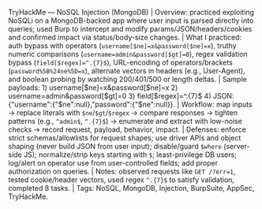 TryHackMe — NoSQL Injection (MongoDB) | Overview: practiced exploiting NoSQLi on a MongoDB-backed app where user input is parsed directly into queries;
used Burp to intercept and modify params/JSON/headers/cookies and confirmed impact via status/body-size changes.
| What I practiced: auth bypass with operators (`username[$ne]=x&password[$ne]=x`), truthy numeric comparisons (`username=admin&password[$gt]=0`), 
regex validation bypass (`field[$regex]=^.{7}$`), URL-encoding of operators/brackets (`password%5B%24ne%5D=x`), 
alternate vectors in headers (e.g., User-Agent), and boolean probing by watching 200/401/500 or length deltas.
| Sample payloads: 1) username\[\$ne]=x\&password\[\$ne]=x  2) username=admin\&password\[\$gt]=0  3) field\[\$regex]=^.{7}\$  4) 
JSON: {"username":{"\$ne"\:null},"password":{"\$ne"\:null}}. 
| Workflow: map inputs → replace literals with `$ne`/`$gt`/`$regex` → compare responses → tighten patterns 
(e.g., `^admin$`, `^.{7}$`) → enumerate and extract with low-noise checks → record request, payload, behavior, impact. 
| Defenses: enforce strict schemas/allowlists for request shapes; use driver APIs and object shaping (never build JSON from user input);
disable/guard `$where` (server-side JS); normalize/strip keys starting with `$`; least-privilege DB users; log/alert on operator use from user-controlled fields;
add proper authorization on queries. | Notes: observed requests like `GET /?err=1`, tested cookie/header vectors, 
used regex `^.{7}$` to satisfy validation, completed 8 tasks. | Tags: NoSQL, MongoDB, Injection, BurpSuite, AppSec, TryHackMe.
